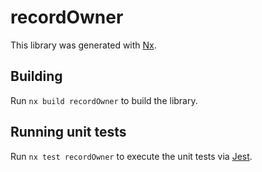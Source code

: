 # recordOwner

This library was generated with [Nx](https://nx.dev).

## Building

Run `nx build recordOwner` to build the library.

## Running unit tests

Run `nx test recordOwner` to execute the unit tests via [Jest](https://jestjs.io).
